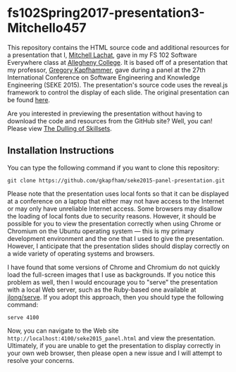 # fs102Spring2017-presentation3-Mitchello457

This repository contains the HTML source code and additional resources for a presentation that I, [Mitchell Lachat](https://mitchello457.github.io/), gave in my FS 102 Software Everywhere class at [Allegheny College](http://allegheny.edu/). It is based off of a presentation that my professor, [Gregory Kapfhammer](http://www.cs.allegheny.edu/sites/gkapfham/), gave during a panel at the 27th International Conference on Software Engineering and Knowledge Engineering (SEKE 2015). The presentation's source code uses the reveal.js framework to control the display of each slide. The original presentation can be found [here](https://github.com/gkapfham/seke2015-panel-presentation).

Are you interested in previewing the presentation without having to download the code and resources from the GitHub
site? Well, you can! Please view [The Dulling of Skillsets](https://rawgit.com/Mitchello457/fs102Spring2017-presentation3-Mitchello457/master/Does_Piracy_Need_to%20_be_Ended_%20Completely.html).

## Installation Instructions

You can type the following command if you want to clone this repository:

```shell
git clone https://github.com/gkapfham/seke2015-panel-presentation.git
```

Please note that the presentation uses local fonts so that it can be displayed at a conference on a laptop that either
may not have access to the Internet or may only have unreliable Internet access. Some browsers may disallow the loading
of local fonts due to security reasons. However, it should be possible for you to view the presentation correctly when
using Chrome or Chromium on the Ubuntu operating system &mdash; this is my primary development environment and the one
that I used to give the presentation. However, I anticipate that the presentation slides should display correctly on a
wide variety of operating systems and browsers.

I have found that some versions of Chrome and Chromium do not quickly load the full-screen images that I use as
backgrounds. If you notice this problem as well, then I would encourage you to "serve" the presentation with a local Web
server, such as the Ruby-based one available at [jlong/serve](https://github.com/jlong/serve). If you adopt this
approach, then you should type the following command:

```shell
serve 4100
```

Now, you can navigate to the Web site `http://localhost:4100/seke2015_panel.html` and view the presentation.  Ultimately,
if you are unable to get the presentation to display correctly in your own web browser, then please open a new issue and
I will attempt to resolve your concerns.
